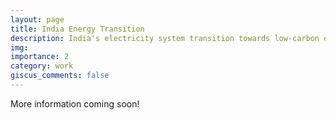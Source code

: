 ```yaml
---
layout: page
title: India Energy Transition
description: India's electricity system transition towards low-carbon emission
img: 
importance: 2
category: work
giscus_comments: false
---
```


More information coming soon!
